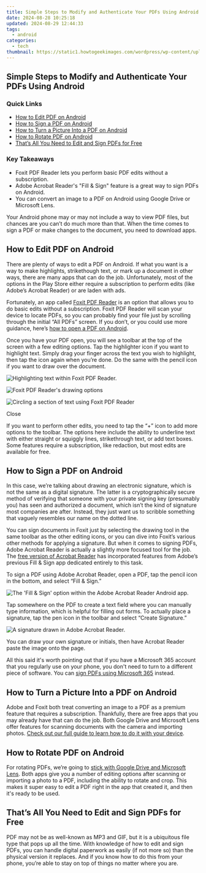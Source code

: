 ```yaml
---
title: Simple Steps to Modify and Authenticate Your PDFs Using Android
date: 2024-08-28 10:25:18
updated: 2024-08-29 12:44:33
tags:
  - android
categories:
  - tech
thumbnail: https://static1.howtogeekimages.com/wordpress/wp-content/uploads/2024/01/shutterstock_1821069584.jpg
---
```


## Simple Steps to Modify and Authenticate Your PDFs Using Android

### Quick Links

* [​How to Edit PDF on Android](https://data-safeguard.techidaily.com/stellar-eraser-for-mobile-1-mac-standard-en-erasure-process/)
* [​How to Sign a PDF on Android](https://android-location-track.techidaily.com/9-best-phone-monitoring-apps-for-realme-narzo-n55-drfone-by-drfone-virtual-android/)
* [​How to Turn a Picture Into a PDF on Android](https://facebook-record-videos.techidaily.com/updated-in-2024-elite-collection-of-online-video-grabbers-and-savers/)
* [​How to Rotate PDF on Android](https://blog-min.techidaily.com/how-to-transfer-data-from-iphone-11-pro-to-android-devices-drfone-by-drfone-transfer-data-from-ios-transfer-data-from-ios/)
* [That’s All You Need to Edit and Sign PDFs for Free](https://android-transfer.techidaily.com/in-2024-4-ways-to-transfer-music-from-samsung-galaxy-m34-to-iphone-drfone-by-drfone-transfer-from-android-transfer-from-android/)

### Key Takeaways

* Foxit PDF Reader lets you perform basic PDF edits without a subscription.
* Adobe Acrobat Reader's "Fill & Sign" feature is a great way to sign PDFs on Android.
* You can convert an image to a PDF on Android using Google Drive or Microsoft Lens.

 Your Android phone may or may not include a way to view PDF files, but chances are you can’t do much more than that. When the time comes to sign a PDF or make changes to the document, you need to download apps.

##  ​How to Edit PDF on Android

 There are plenty of ways to edit a PDF on Android. If what you want is a way to make highlights, strikethough text, or mark up a document in other ways, there are many apps that can do the job. Unfortunately, most of the options in the Play Store either require a subscription to perform edits (like Adobe’s Acrobat Reader) or are laden with ads.

 Fortunately, an app called [Foxit PDF Reader](https://www.anrdoezrs.net/links/3607085/type/dlg/sid/UUhtgUeUpU2001599/https://play.google.com/store/apps/details?id=com.foxit.mobile.pdf.lite) is an option that allows you to do basic edits without a subscription. Foxit PDF Reader will scan your device to locate PDFs, so you can probably find your file just by scrolling through the initial “All PDFs” screen. If you don’t, or you could use more guidance, here’s [how to open a PDF on Android](https://fox-helps.techidaily.com/new-2024-approved-exclusive-listing-top-15-platforms-for-gopro-optimal-use/).

 Once you have your PDF open, you will see a toolbar at the top of the screen with a few editing options. Tap the highlighter icon if you want to highlight text. Simply drag your finger across the text you wish to highlight, then tap the icon again when you’re done. Do the same with the pencil icon if you want to draw over the document.

![Highlighting text within Foxit PDF Reader.](https://static1.howtogeekimages.com/wordpress/wp-content/uploads/2024/01/pdf-converter-highlight-text.png) 

![Foxit PDF Reader's drawing options](https://static1.howtogeekimages.com/wordpress/wp-content/uploads/2024/01/pdf-converter-edit-pencil.png) 

![Circling a section of text using Foxit PDF Reader](https://static1.howtogeekimages.com/wordpress/wp-content/uploads/2024/01/pdf-converter-highlight-draw.png) 

Close 

 If you want to perform other edits, you need to tap the “+” icon to add more options to the toolbar. The options here include the ability to underline text with either straight or squiggly lines, strikethrough text, or add text boxes. Some features require a subscription, like redaction, but most edits are available for free.

##  ​How to Sign a PDF on Android

 In this case, we’re talking about drawing an electronic signature, which is not the same as a digital signature. The latter is a cryptographically secure method of verifying that someone with your private signing key (presumably you) has seen and authorized a document, which isn’t the kind of signature most companies are after. Instead, they just want us to scribble something that vaguely resembles our name on the dotted line.

 You can sign documents in Foxit just by selecting the drawing tool in the same toolbar as the other editing icons, or you can dive into Foxit’s various other methods for applying a signature. But when it comes to signing PDFs, Adobe Acrobat Reader is actually a slightly more focused tool for the job. The [free version of Acrobat Reader](https://www.anrdoezrs.net/links/3607085/type/dlg/sid/UUhtgUeUpU2001599/https://play.google.com/store/apps/details?id=com.adobe.reader) has incorporated features from Adobe’s previous Fill & Sign app dedicated entirely to this task.

 To sign a PDF using Adobe Acrobat Reader, open a PDF, tap the pencil icon in the bottom, and select “Fill & Sign.”

![The 'Fill & Sign' option within the Adobe Acrobat Reader Android app.](https://static1.howtogeekimages.com/wordpress/wp-content/uploads/2024/01/adobe-reader-fill-and-sign.png) 

 Tap somewhere on the PDF to create a text field where you can manually type information, which is helpful for filling out forms. To actually place a signature, tap the pen icon in the toolbar and select “Create Signature.”

![A signature drawn in Adobe Acrobat Reader.](https://static1.howtogeekimages.com/wordpress/wp-content/uploads/2024/01/adobe-reader-fill-sign-signature.png) 

 You can draw your own signature or initials, then have Acrobat Reader paste the image onto the page.

 All this said it's worth pointing out that if you have a Microsoft 365 account that you regularly use on your phone, you don't need to turn to a different piece of software. You can [sign PDFs using Microsoft 365](https://extra-lessons.techidaily.com/best-script-innovation-place/) instead.

##  ​How to Turn a Picture Into a PDF on Android

 Adobe and Foxit both treat converting an image to a PDF as a premium feature that requires a subscription. Thankfully, there are free apps that you may already have that can do the job. Both Google Drive and Microsoft Lens offer features for scanning documents with the camera and importing photos. [Check out our full guide to learn how to do it with your device](https://visual-screen-recording.techidaily.com/updated-in-2024-novices-route-to-excellent-game-editing-platforms/).

##  ​How to Rotate PDF on Android

 For rotating PDFs, we’re going to [stick with Google Drive and Microsoft Lens](https://visual-screen-recording.techidaily.com/updated-in-2024-novices-route-to-excellent-game-editing-platforms/). Both apps give you a number of editing options after scanning or importing a photo to a PDF, including the ability to rotate and crop. This makes it super easy to edit a PDF right in the app that created it, and then it's ready to be used.

##  That’s All You Need to Edit and Sign PDFs for Free

 PDF may not be as well-known as MP3 and GIF, but it is a ubiquitous file type that pops up all the time. With knowledge of how to edit and sign PDFs, you can handle digital paperwork as easily (if not more so) than the physical version it replaces. And if you know how to do this from your phone, you’re able to stay on top of things no matter where you are.

<ins class="adsbygoogle"
     style="display:block"
     data-ad-format="autorelaxed"
     data-ad-client="ca-pub-7571918770474297"
     data-ad-slot="1223367746"></ins>



<ins class="adsbygoogle"
     style="display:block"
     data-ad-client="ca-pub-7571918770474297"
     data-ad-slot="8358498916"
     data-ad-format="auto"
     data-full-width-responsive="true"></ins>
